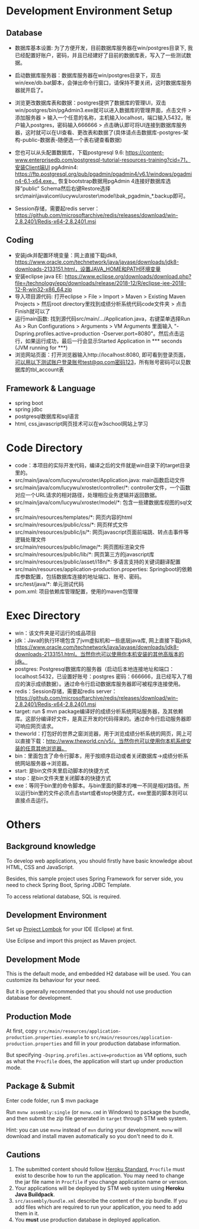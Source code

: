 # Development Environment Setup

## Database
  - 数据库基本设置: 为了方便开发，目前数据库服务器在win/postgres目录下, 我已经配置好账户，密码，并且已经建好了目前的数据库表，写入了一些测试数据。
  - 启动数据库服务器：数据库服务器在win/postgres目录下，双击win/exe/db.bat脚本，会弹出命令行窗口，请保持不要关闭，这时数据库服务器就开启了。
  - 浏览更改数据库表和数据：postgres提供了数据库的管理UI，双击win/postgres/bin/pgAdmin3.exe就可以进入数据库的管理界面，点击文件 > 添加服务器 > 输入一个任意的名称，主机输入localhost，端口输入5432，账户输入postgres，密码输入666666 > 点击确认即可将UI连接到数据库服务器，这时就可以在UI查看、更改表和数据了(具体请点击数据库-postgres-架构-public-数据表-随便选一个表右键查看数据)

  - 您也可以从头配置数据库，下载postgresql 9.6: https://content-www.enterprisedb.com/postgresql-tutorial-resources-training?cid=71，安装Client端UI pgAdmin4: https://ftp.postgresql.org/pub/pgadmin/pgadmin4/v6.1/windows/pgadmin4-6.1-x64.exe， 恢复bootstrap数据用pgAdmin 4连接好数据库选择”public“ Schema然后右键Restore选择src\main\java\com\lucywu\xroster\model\bak_pgadmin_*.backup即可。

  - Session存储，需要起redis server：https://github.com/microsoftarchive/redis/releases/download/win-2.8.2401/Redis-x64-2.8.2401.msi
  
## Coding
  - 安装jdk并配置环境变量：网上直接下载jdk8, https://www.oracle.com/technetwork/java/javase/downloads/jdk8-downloads-2133151.html，设置JAVA_HOME和PATH环境变量
  - 安装eclipse java EE: https://www.eclipse.org/downloads/download.php?file=/technology/epp/downloads/release/2018-12/R/eclipse-jee-2018-12-R-win32-x86_64.zip
  - 导入项目源代码: 打开eclipse > File > Import > Maven > Existing Maven Projects > 然后root directory里找到成绩分析系统代码code文件夹 > 点击Finish就可以了
  - 运行main函数: 找到源代码src/main/.../Application.java，右键菜单选择Run As > Run Configurations > Arguments > VM Arguments 里面输入 "-Dspring.profiles.active=production -Dserver.port=8080"。然后点击运行，如果运行成功，最后一行会显示Started Application in *** seconds (JVM running for ***) 
  - 浏览网站页面：打开浏览器输入http://localhost:8080, 即可看到登录页面，可以用以下测试账户登录账号test@qq.com密码123，所有账号密码可以见数据库的tbl_account表
 
## Framework & Language
  - spring boot
  - spring jdbc
  - postgresql数据库和sql语言
  - html, css,javascript网页技术可以在w3school网站上学习


# Code Directory

 - code：本项目的实际开发代码，编译之后的文件就是win目录下的target目录里的。
  - src/main/java/com/lucywu/xroster/Application.java: main函数启动文件
  - src/main/java/com/lucywu/xroster/controller/*: controller文件，一个函数对应一个URL请求的相对路径，处理相应业务逻辑并返回数据。
  - src/main/java/com/lucywu/xroster/model/*: 包含一些建数据库视图的sql文件
  - src/main/resources/templates/*: 网页内容的html
  - src/main/resources/public/css/*: 网页样式文件
  - src/main/resources/public/js/*: 网页javascript页面前端跳、转点击事件等逻辑处理文件
  - src/main/resources/public/image/*: 网页图标渲染文件
  - src/main/resources/public/lib/*: 网页第三方的javascript库
  - src/main/resources/public/asset/i18n/*: 多语言支持的关键词翻译配置
  - src/main/resources/application-production.properties: Springboot的依赖库参数配置，包括数据库连接的地址端口、账号、密码。
  - src/test/java/*: 单元测试代码
  - pom.xml: 项目依赖库管理配置，使用的maven包管理

 
# Exec Directory
 
 - win：该文件夹是可运行的成品项目
  - jdk：Java的执行环境包含了jvm虚拟机和一些底层java库, 网上直接下载jdk8, https://www.oracle.com/technetwork/java/javase/downloads/jdk8-downloads-2133151.html。当然你也可以使用你本机安装的其他高版本的jdk。
  - postgres: Postgresql数据库的服务器（启动后本地连接地址和端口：localhost:5432，已设置好账号：postgres 密码：666666，且已经写入了相应的演示成绩数据）。通过命令行启动数据库服务器即可被程序连接使用。
  - redis：Session存储，需要起redis server：https://github.com/microsoftarchive/redis/releases/download/win-2.8.2401/Redis-x64-2.8.2401.msi
  - target: run $ mvn package编译好的成绩分析系统网站服务器，及其依赖库。这部分编译好文件，是真正开发的代码得来的。通过命令行启动服务器即可响应网页请求。
  - theworld：打包好的世界之窗浏览器，用于浏览成绩分析系统的网页，网上可以直接下载：http://www.theworld.cn/v5/。当然你也可以使用你本机系统安装的任意其他浏览器。
  - bin：里面包含了命令行脚本，用于按顺序启动或者关闭数据库->成绩分析系统网站服务器->浏览器。
  - start: 是bin文件夹里启动脚本的快捷方式
  - stop：是bin文件夹里关闭脚本的快捷方式
  - exe：等同于bin里的命令脚本。与bin里面的脚本的唯一不同是相对路径。所以运行bin里的文件必须点击start或者stop快捷方式，exe里面的脚本则可以直接点击运行。

  
# Others
 
## Background knowledge

To develop web applications, you should firstly have basic knowledge about HTML, CSS and JavaScript.

Besides, this sample project uses Spring Framework for server side, you need to check Spring Boot, Spring JDBC Template.

To access relational database, SQL is required.

## Development Environment

Set up [Project Lombok](https://projectlombok.org/) for your IDE (Eclipse) at first.

Use Eclipse and import this project as Maven project.

## Development Mode

This is the default mode, and embedded H2 database will be used.
You can customize its behaviour for your need.

But it is generally recommended that you should not use production database for development.

## Production Mode

At first, copy `src/main/resources/application-production.properties.example` to `src/main/resources/application-production.properties` and fill in your production database information.

But specifying `-Dspring.profiles.active=production` as VM options, such as what the `Procfile` does, the application will start up under production mode.

## Package & Submit

Enter code folder, run $ mvn package

Run `mvnw assembly:single` (or `mvnw.cmd` in Windows) to package the bundle, and then submit the zip file generated in `target` through STM web system.

Hint: you can use `mvnw` instead of `mvn` during your development. `mvnw` will download and install maven automatically so you don't need to do it.

## Cautions

1. The submitted content should follow [Heroku Standard](https://devcenter.heroku.com/articles/getting-started-with-java#define-a-procfile),
`Procfile` must exist to describe how to run the application. You may need to change the jar file name in `Procfile` if you change application name or version.
2. Your applications will be deployed by STM web system using **Heroku Java Buildpack**.
3. `src/assembly/bundle.xml` describe the content of the zip bundle. If you add files which are required to run your application, you need to add them in it.
4. You **must** use production database in deployed application.
